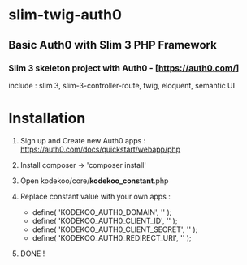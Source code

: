 # slim-twig-auth0
## Basic Auth0 with Slim 3 PHP Framework

### Slim 3 skeleton project with Auth0 - [https://auth0.com/]

include : slim 3, slim-3-controller-route, twig, eloquent, semantic UI

# Installation
1. Sign up and Create new Auth0 apps : https://auth0.com/docs/quickstart/webapp/php

2. Install composer -> 'composer install'

3. Open kodekoo/core/__kodekoo_constant__.php

4. Replace constant value with your own apps :

	- define( 'KODEKOO_AUTH0_DOMAIN', '' );
	- define( 'KODEKOO_AUTH0_CLIENT_ID', '' );
	- define( 'KODEKOO_AUTH0_CLIENT_SECRET', '' );
	- define( 'KODEKOO_AUTH0_REDIRECT_URI', '' ); 

5. DONE !
